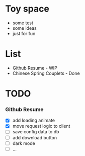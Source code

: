 # Toy space

- some test
- some ideas
- just for fun 
# List

- Github Resume - WIP
- Chinese Spring Couplets - Done

# TODO
### Github Resume 

- [x] add loading animate
- [x] move request logic to client
- [ ] save config data to db
- [ ] add download button
- [ ] dark mode
- [ ] ...
